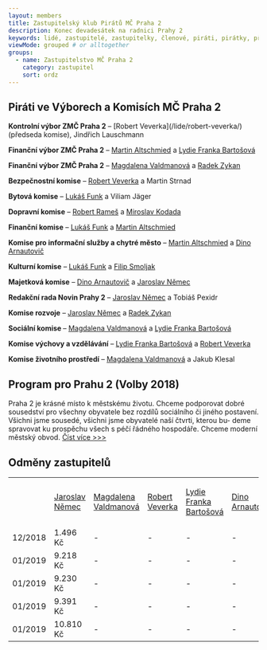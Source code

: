 ```yaml
---
layout: members
title: Zastupitelský klub Pirátů MČ Praha 2
description: Konec devadesátek na radnici Prahy 2
keywords: lidé, zastupitelé, zastupitelky, členové, piráti, pirátky, příznivci
viewMode: grouped # or alltogether
groups:
  - name: Zastupitelstvo MČ Praha 2
    category: zastupitel
    sort: ordz
---
```

<h2>Piráti ve Výborech a Komisích MČ Praha 2</h2>
<b>Kontrolní výbor ZMČ Praha 2</b> – [Robert Veverka](/lide/robert-veverka/) (předseda komise), Jindřich Lauschmann

<b>Finanční výbor ZMČ Praha 2</b> – [Martin Altschmied](/lide/martin-altschmied/) a [Lydie Franka Bartošová](/lide/lydie-frank-bartosova/)

<b>Finanční výbor ZMČ Praha 2</b> – [Magdalena Valdmanová](/lide/magdalena-valdmanova/) a [Radek Zykan](/lide/radek-zykan/)

<b>Bezpečnostní komise</b> – [Robert Veverka](/lide/robert-veverka/) a Martin Strnad

<b>Bytová komise</b> – [Lukáš Funk](/lide/lukas-funk/) a Viliam Jäger

<b>Dopravní komise</b> – [Robert Rameš](/lide/robert-rames/) a [Miroslav Kodada](/lide/miroslav-kodada/)

<b>Finanční komise</b> – [Lukáš Funk](/lide/lukas-funk/) a [Martin Altschmied](/lide/martin-altschmied/)

<b>Komise pro informační služby a chytré město</b> – [Martin Altschmied](/lide/martin-altschmied/) a [Dino Arnautovič](/lide/dino-arnautovic/)

<b>Kulturní komise</b> – [Lukáš Funk](/lide/lukas-funk/) a [Filip Smoljak](/lide/filip-smoljak/)

<b>Majetková komise</b> – [Dino Arnautovič](/lide/dino-arnautovic/) a [Jaroslav Němec](/lide/jaroslav-nemec/)

<b>Redakční rada Novin Prahy 2</b> – [Jaroslav Němec](/lide/jaroslav-nemec/) a Tobiáš Pexidr 

<b>Komise rozvoje</b> – [Jaroslav Němec](/lide/jaroslav-nemec/) a [Radek Zykan](/lide/radek-zykan/)

<b>Sociální komise </b> – [Magdalena Valdmanová](/lide/magdalena-valdmanova/) a [Lydie Franka Bartošová](/lide/lydie-frank-bartosova/)

<b>Komise výchovy a vzdělávání</b> – [Lydie Franka Bartošová](/lide/lydie-frank-bartosova/) a [Robert Veverka](/lide/robert-veverka/)

<b>Komise životního prostředí</b> – [Magdalena Valdmanová](/lide/magdalena-valdmanova/) a Jakub Klesal

<h2>Program pro Prahu 2 (Volby 2018)</h2>

Praha 2 je krásné místo k městskému životu. Chceme podporovat dobré sousedství pro všechny obyvatele bez rozdílů sociálního či jiného postavení. Všichni jsme sousedé, všichni jsme obyvatelé naší čtvrti, kterou bu- deme spravovat ku prospěchu všech s péčí řádného hospodáře. Chceme moderní městský obvod. [Číst více >>>](https://praha2.pirati.cz/komunalni-volby/program/praha2018/2-program_praha2/)

<h2>Odměny zastupitelů</h2>

<table><tr>
  <td> </td> <td> 
  
  [Jaroslav Němec](/lide/jaroslav-nemec/)
  </td><td>
  
  [Magdalena Valdmanová](/lide/magdalena-valdmanova/)
  </td><td>
  
  [Robert Veverka](/lide/robert-veverka/)
  </td><td>
  
  [Lydie Franka Bartošová](/lide/lydie-frank-bartosova/)
  </td><td>
  
  [Dino Arnautovič](/lide/dino-arnautovic/)
  </td><td>
  
  [Lukáš Funk](/lide/lukas-funk/)
  </td><td>
  
  [Martin Altschmied](/lide/martin-altschmied/)
  </td></tr>
     <tr><td>12/2018</td><td>1.496 Kč</td><td> - </td><td> - </td><td> - </td><td> - </td><td> - </td><td> - </td>
</tr><tr><td>01/2019</td><td>9.218 Kč</td><td> - </td><td> - </td><td> - </td><td> - </td><td> - </td><td> - </td>
</tr><tr><td>01/2019</td><td>9.230 Kč</td><td> - </td><td> - </td><td> - </td><td> - </td><td> - </td><td> - </td>
</tr><tr><td>01/2019</td><td>9.391 Kč</td><td> - </td><td> - </td><td> - </td><td> - </td><td> - </td><td> - </td>
</tr><tr><td>01/2019</td><td>10.810 Kč</td><td> - </td><td> - </td><td> - </td><td> - </td><td> - </td><td> - </td>
</tr>
</table>
